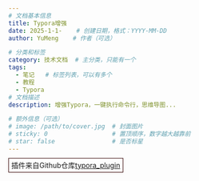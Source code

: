 ```yaml
---
# 文档基本信息
title: Typora增强
date: 2025-1-1-    # 创建日期，格式：YYYY-MM-DD
author: YuMeng    # 作者（可选）

# 分类和标签
category: 技术文档  # 主分类，只能有一个
tags: 
  - 笔记   # 标签列表，可以有多个
  - 教程   
  - Typora
# 文档描述
description: 增强Typora，一键执行命令行，思维导图...

# 额外信息（可选）
# image: /path/to/cover.jpg  # 封面图片
# sticky: 0                  # 置顶顺序，数字越大越靠前
# star: false                # 是否标星
---
```




<span style="border:1px solid #330000;padding:5px;">插件来自Github仓库[typora_plugin](https://github.com/obgnail/typora_plugin)</span>

